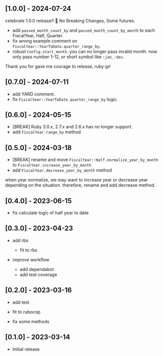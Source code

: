## [1.0.0] - 2024-07-24
celebrate 1.0.0 release!! 🎉
No Breaking Changes, Some futures.

- add `passed_month_count_by` and `passed_month_count_by_month` to each FiscalYear, Half, Quarter.
- fix wrong example comment on `FiscalYear::YearToDate.quarter_range_by`.
- robust `Config.start_month`. you can no longer pass invalid month. now only pass number 1-12, or short symbol like `:jan`, `:dec`.

Thank you for gave me courage to release, ruby-jp!

## [0.7.0] - 2024-07-11
- add YARD comment.
- fix `FiscalYear::YearToDate.quarter_range_by` logic.

## [0.6.0] - 2024-05-15
- [BREAK] Ruby 3.0.x, 2.7.x and 2.6.x has no longer support.
- add `FiscalYear.range_by` method

## [0.5.0] - 2024-03-18
- [BREAK] rename and move `FiscalYear::Half.normalize_year_by_month` to `FiscalYear.increase_year_by_month`
- add `FiscalYear.decrease_year_by_month` method

when year normalize, we may want to increase year or decrease year depending on the situation.
therefore, rename and add decrease method.

## [0.4.0] - 2023-06-15
- fix calculate logic of half year to date

## [0.3.0] - 2023-04-23
- add rbs
  - fit to rbs

- improve workflow
  - add dependabot
  - add test coverage

## [0.2.0] - 2023-03-16
- add test
- fit to rubocop

- fix some methods

## [0.1.0] - 2023-03-14

- Initial release
